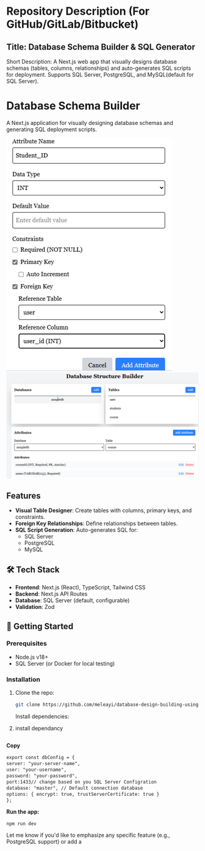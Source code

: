 # Repository Description (For GitHub/GitLab/Bitbucket)

## Title: Database Schema Builder & SQL Generator

Short Description:
A Next.js web app that visually designs database schemas (tables, columns, relationships) and auto-generates SQL scripts for deployment. Supports SQL Server, PostgreSQL, and MySQL(default for SQL Server).

# Database Schema Builder

A Next.js application for visually designing database schemas and generating SQL deployment scripts.

![alt text](public/demo1.png)
![alt text](public/demo2.png)

## Features

- **Visual Table Designer**: Create tables with columns, primary keys, and constraints.
- **Foreign Key Relationships**: Define relationships between tables.
- **SQL Script Generation**: Auto-generates SQL for:
  - SQL Server
  - PostgreSQL
  - MySQL

## 🛠️ Tech Stack

- **Frontend**: Next.js (React), TypeScript, Tailwind CSS
- **Backend**: Next.js API Routes
- **Database**: SQL Server (default, configurable)
- **Validation**: Zod

## 🚀 Getting Started

### Prerequisites

- Node.js v18+
- SQL Server (or Docker for local testing)

### Installation

1. Clone the repo:
   ```bash
   git clone https://github.com/meleayi/database-design-building-using-UI.git
     ```
   Install dependencies:
 
2. install dependancy
     ``` git install 
      ```

**Copy**

  ```
export const dbConfig = {
server: "your-server-name",
user: "your-username",
password: "your-password",
port:1433// change based on you SQL Server Configration
database: "master", // Default connection database
options: { encrypt: true, trustServerCertificate: true }
};
  ```
**Run the app:**

  ```
npm run dev

  ```

Let me know if you'd like to emphasize any specific feature (e.g., PostgreSQL support) or add a
